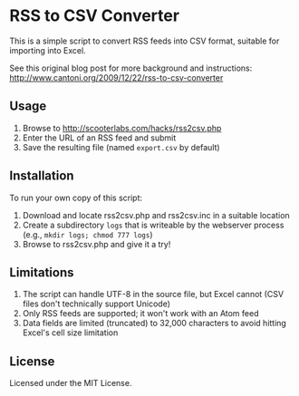 # RSS to CSV Converter

This is a simple script to convert RSS feeds into CSV format,
suitable for importing into Excel.

See this original blog post for more background and instructions:
<http://www.cantoni.org/2009/12/22/rss-to-csv-converter>

## Usage

1. Browse to <http://scooterlabs.com/hacks/rss2csv.php>
2. Enter the URL of an RSS feed and submit
3. Save the resulting file (named `export.csv` by default)

## Installation

To run your own copy of this script:

1. Download and locate rss2csv.php and rss2csv.inc in a suitable location
2. Create a subdirectory `logs` that is writeable by the webserver process (e.g., `mkdir logs; chmod 777 logs`)
3. Browse to rss2csv.php and give it a try!

## Limitations

1. The script can handle UTF-8 in the source file, but Excel cannot (CSV files don't technically support Unicode)
2. Only RSS feeds are supported; it won't work with an Atom feed
3. Data fields are limited (truncated) to 32,000 characters to avoid hitting Excel's cell size limitation

## License

Licensed under the MIT License.
